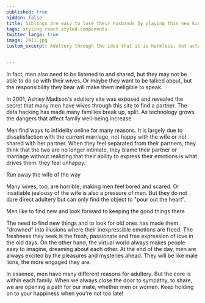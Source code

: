 ```yaml
---
published: true
hidden: false
title: Siblings are easy to lose their husbands by playing this new kind of affair
tags: styling react styled-components
twitter_large: true
image: 2411.jpg
custom_excerpt: Adultery through the idea that it is harmless, but actually is the type of infidelity thought extremely dangerous, wife needs to take great precautions if there is no day to hand failed.


---
```


In fact, men also need to be listened to and shared, but they may not be able to do so with their wives. Or maybe they want to be talked about, but the responsibility they bear will make them ineligible to speak.

In 2001, Ashley Madison's adultery site was exposed and revealed the secret that many men have wives through this site to find a partner. The data hacking has made many families break up, split. As technology grows, the dangers that affect family well-being increase.

Men find ways to infidelity online for many reasons. It is largely due to dissatisfaction with the current marriage, not happy with the wife or not shared with her partner. When they feel separated from their partners, they think that the two are no longer intimate, they blame their partner or marriage without realizing that their ability to express their emotions is what drives them. they feel unhappy.

Run away the wife of the way

Many wives, too, are horrible, making men feel bored and scared. Or insatiable jealousy of the wife is also a pressure of men. But they do not dare direct adultery but can only find the object to "pour out the heart".

Men like to find new and look forward to keeping the good things there

The need to find new things and to look for old ones has made them "drowned" into illusions where their inexpressible emotions are freed. The freshness they seek is the fresh, passionate and free expression of love in the old days. On the other hand, the virtual world always makes people easy to imagine, dreaming about each other. At the end of the day, men are always excited by the pleasures and mysteries ahead. They will be like male lions, the more engaged they are.

In essence, men have many different reasons for adultery. But the core is within each family. When we always close the door to sympathy, to share, we are opening a path for our mate, whether men or women. Keep holding on to your happiness when you're not too late!